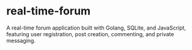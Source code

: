 # real-time-forum
A real-time forum application built with Golang, SQLite, and JavaScript, featuring user registration, post creation, commenting, and private messaging.
